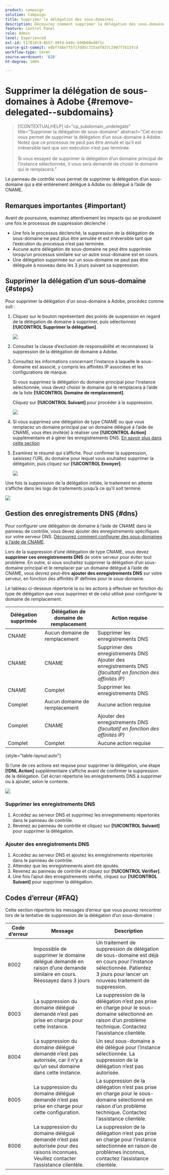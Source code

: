 ```yaml
---
product: campaign
solution: Campaign
title: Supprimer la délégation des sous-domaines
description: Découvrez comment supprimer la délégation des sous-domaines à Adobe.
feature: Control Panel
role: Admin
level: Experienced
exl-id: 517818c9-8557-49fd-b49c-b98b60e48f1c
source-git-commit: e8bffd8e7f571fd85c725adf837c2997f7615fcd
workflow-type: tm+mt
source-wordcount: '828'
ht-degree: 100%

---
```


# Supprimer la délégation de sous-domaines à Adobe {#remove-delegated--subdomains}

>[!CONTEXTUALHELP]
>id="cp_subdomain_undelegate"
>title="Supprimer la délégation de sous-domaine"
>abstract="Cet écran vous permet de supprimer la délégation d’un sous-domaine à Adobe. Notez que ce processus ne peut pas être annulé et qu’il est irréversible tant que son exécution n’est pas terminée.<br><br>Si vous essayez de supprimer la délégation d’un domaine principal de l’instance sélectionnée, il vous sera demandé de choisir le domaine qui le remplacera."

Le panneau de contrôle vous permet de supprimer la délégation d’un sous-domaine qui a été entièrement délégué à Adobe ou délégué à l’aide de CNAME.

## Remarques importantes {#important}

Avant de poursuivre, examinez attentivement les impacts qui se produisent une fois le processus de suppression déclenché :

* Une fois le processus déclenché, la suppression de la délégation de sous-domaine ne peut plus être annulée et est irréversible tant que l’exécution du processus n’est pas terminée.
* Aucune autre délégation de sous-domaine ne peut être supprimée lorsqu’un processus similaire sur un autre sous-domaine est en cours.
* Une délégation supprimée sur un sous-domaine ne peut pas être déléguée à nouveau dans les 3 jours suivant sa suppression.

## Supprimer la délégation d’un sous-domaine {#steps}

Pour supprimer la délégation d’un sous-domaine à Adobe, procédez comme suit :

1. Cliquez sur le bouton représentant des points de suspension en regard de la délégation de domaine à supprimer, puis sélectionnez **[!UICONTROL Supprimer la délégation]**.

   ![](assets/undelegate-subdomain.png)

1. Consultez la clause d’exclusion de responsabilité et reconnaissez la suppression de la délégation de domaine à Adobe.

1. Consultez les informations concernant l’instance à laquelle le sous-domaine est associé, y compris les affinités IP associées et les configurations de marque.

   Si vous supprimez la délégation du domaine principal pour l’instance sélectionnée, vous devez choisir le domaine qui le remplacera à l’aide de la liste **[!UICONTROL Domaine de remplacement]**.

   Cliquez sur **[!UICONTROL Suivant]** pour procéder à la suppression.

   ![](assets/undelegate-subdomain-details.png)

1. Si vous supprimez une délégation de type CNAME ou que vous remplacez un domaine principal par un domaine délégué à l’aide de CNAME, vous êtes invité(e) à réaliser une **[!UICONTROL Action]** supplémentaire et à gérer les enregistrements DNS. [En savoir plus dans cette section](#dns)

1. Examinez le résumé qui s’affiche. Pour confirmer la suppression, saisissez l’URL du domaine pour lequel vous souhaitez supprimer la délégation, puis cliquez sur **[!UICONTROL Envoyer]**.

   ![](assets/undelegate-submit.png)

Une fois la suppression de la délégation initiée, le traitement en attente s’affiche dans les logs de traitements jusqu’à ce qu’il soit terminé.

![](assets/undelegate-job.png)

## Gestion des enregistrements DNS {#dns}

Pour configurer une délégation de domaine à l’aide de CNAME dans le panneau de contrôle, vous devez ajouter des enregistrements spécifiques sur votre serveur DNS. [Découvrez comment configurer des sous-domaines à l’aide de CNAME](setting-up-new-subdomain.md#use-cnames).

Lors de la suppression d’une délégation de type CNAME, vous devez **supprimer ces enregistrements DNS** de votre serveur pour éviter tout problème. En outre, si vous souhaitez supprimer la délégation d’un sous-domaine principal et le remplacer par un domaine délégué à l’aide de CNAME, vous devrez peut-être **ajouter des enregistrements DNS** sur votre serveur, en fonction des affinités IP définies pour le sous-domaine.

Le tableau ci-dessous répertorie la ou les actions à effectuer en fonction du type de délégation que vous supprimez et de celui utilisé pour configurer le domaine de remplacement.

| Délégation supprimée | Délégation de domaine de remplacement | Action requise |
|  ---  |  ---  |  ---  |
| CNAME | Aucun domaine de remplacement | Supprimer les enregistrements DNS |
| CNAME | CNAME | Supprimer des enregistrements DNS<br/>Ajouter des enregistrements DNS *(facultatif en fonction des affinités IP)* |
| CNAME | Complet | Supprimer les enregistrements DNS |
| Complet | Aucun domaine de remplacement | Aucune action requise |
| Complet | CNAME | Ajouter des enregistrements DNS *(facultatif en fonction des affinités IP)* |
| Complet | Complet | Aucune action requise |

{style="table-layout:auto"}

Si l’une de ces actions est requise pour supprimer la délégation, une étape **[!DNL Action]** supplémentaire s’affiche avant de confirmer la suppression de la délégation. Cet écran répertorie les enregistrements DNS à supprimer ou à ajouter, selon le contexte.

![](assets/action-step.png)

### Supprimer les enregistrements DNS

1. Accédez au serveur DNS et supprimez les enregistrements répertoriés dans le panneau de contrôle.
1. Revenez au panneau de contrôle et cliquez sur **[!UICONTROL Suivant]** pour supprimer la délégation.

### Ajouter des enregistrements DNS

1. Accédez au serveur DNS et ajoutez les enregistrements répertoriés dans le panneau de contrôle.
1. Attendez que les enregistrements aient été ajoutés.
1. Revenez au panneau de contrôle et cliquez sur **[!UICONTROL Vérifier]**.
1. Une fois l’ajout des enregistrements vérifié, cliquez sur **[!UICONTROL Suivant]** pour supprimer la délégation.

## Codes d’erreur {#FAQ}

Cette section répertorie les messages d’erreur que vous pouvez rencontrer lors de la tentative de suppression de la délégation d’un sous-domaine :

| Code d’erreur | Message | Description |
|  ---  |  ---  |  ---  |
| 8002 | Impossible de supprimer le domaine délégué demandé en raison d’une demande similaire en cours. Réessayez dans 3 jours | Un traitement de suppression de délégation de sous-domaine est déjà en cours pour l’instance sélectionnée. Patientez 3 jours pour lancer un nouveau traitement de suppression. |
| 8003 | La suppression du domaine délégué demandé n’est pas prise en charge pour cette instance. | La suppression de la délégation n’est pas prise en charge pour le sous-domaine sélectionné en raison d’un problème technique. Contactez l’assistance clientèle. |
| 8004 | La suppression du domaine délégué demandé n’est pas autorisée, car il n’y a qu’un seul domaine dans cette instance. | Un seul sous-domaine a été délégué pour l’instance sélectionnée. La suppression de la délégation n’est pas autorisée. |
| 8005 | La suppression du domaine délégué demandé n’est pas prise en charge pour cette configuration. | La suppression de la délégation n’est pas prise en charge pour le sous-domaine sélectionné en raison d’un problème technique. Contactez l’assistance clientèle. |
| 8006 | La suppression du domaine délégué demandé n’est pas autorisée pour des raisons inconnues. Veuillez contacter l’assistance clientèle. | La suppression de la délégation n’est pas prise en charge pour l’instance sélectionnée en raison de problèmes inconnus, contactez l’assistance clientèle. |
